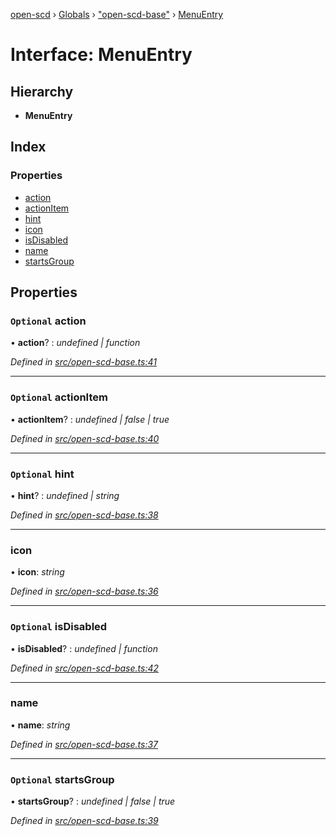 [open-scd](../README.md) › [Globals](../globals.md) › ["open-scd-base"](../modules/_open_scd_base_.md) › [MenuEntry](_open_scd_base_.menuentry.md)

# Interface: MenuEntry

## Hierarchy

* **MenuEntry**

## Index

### Properties

* [action](_open_scd_base_.menuentry.md#optional-action)
* [actionItem](_open_scd_base_.menuentry.md#optional-actionitem)
* [hint](_open_scd_base_.menuentry.md#optional-hint)
* [icon](_open_scd_base_.menuentry.md#icon)
* [isDisabled](_open_scd_base_.menuentry.md#optional-isdisabled)
* [name](_open_scd_base_.menuentry.md#name)
* [startsGroup](_open_scd_base_.menuentry.md#optional-startsgroup)

## Properties

### `Optional` action

• **action**? : *undefined | function*

*Defined in [src/open-scd-base.ts:41](https://github.com/openscd/open-scd/blob/0464645/src/open-scd-base.ts#L41)*

___

### `Optional` actionItem

• **actionItem**? : *undefined | false | true*

*Defined in [src/open-scd-base.ts:40](https://github.com/openscd/open-scd/blob/0464645/src/open-scd-base.ts#L40)*

___

### `Optional` hint

• **hint**? : *undefined | string*

*Defined in [src/open-scd-base.ts:38](https://github.com/openscd/open-scd/blob/0464645/src/open-scd-base.ts#L38)*

___

###  icon

• **icon**: *string*

*Defined in [src/open-scd-base.ts:36](https://github.com/openscd/open-scd/blob/0464645/src/open-scd-base.ts#L36)*

___

### `Optional` isDisabled

• **isDisabled**? : *undefined | function*

*Defined in [src/open-scd-base.ts:42](https://github.com/openscd/open-scd/blob/0464645/src/open-scd-base.ts#L42)*

___

###  name

• **name**: *string*

*Defined in [src/open-scd-base.ts:37](https://github.com/openscd/open-scd/blob/0464645/src/open-scd-base.ts#L37)*

___

### `Optional` startsGroup

• **startsGroup**? : *undefined | false | true*

*Defined in [src/open-scd-base.ts:39](https://github.com/openscd/open-scd/blob/0464645/src/open-scd-base.ts#L39)*
